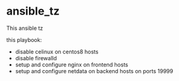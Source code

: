 # ansible_tz
This ansible tz


this playbook:
- disable celinux on centos8 hosts
- disable firewalld
- setup and configure nginx on frontend hosts 
- setup and configure netdata on backend hosts on ports 19999
